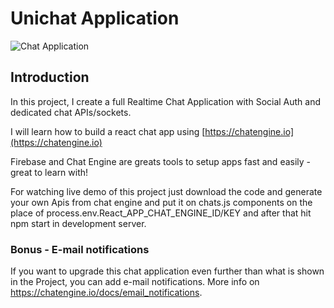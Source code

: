 # Unichat Application

![Chat Application](https://i.ibb.co/GJwyy9m/Bv9-Js3-QLOLY-HD.jpg)

## Introduction

In this project, I create a full Realtime Chat Application with Social Auth and dedicated chat APIs/sockets.

I will learn how to build a react chat app using [https://chatengine.io](https://chatengine.io)

Firebase and Chat Engine are greats tools to setup apps fast and easily - great to learn with!

For watching live demo of this project just download the code and generate your own Apis from chat engine and put it on chats.js components on the place of process.env.React_APP_CHAT_ENGINE_ID/KEY and after that hit npm start in development server.

### Bonus - E-mail notifications

If you want to upgrade this chat application even further than what is shown in the Project, you can add e-mail notifications. More info on https://chatengine.io/docs/email_notifications.

